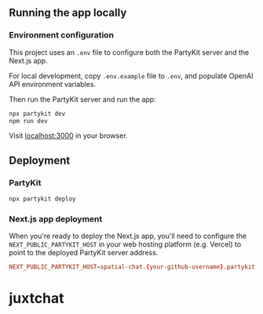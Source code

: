 ## Running the app locally

### Environment configuration

This project uses an `.env` file to configure both the PartyKit server and the Next.js app.

For local development, copy `.env.example` file to `.env`, and populate OpenAI API environment variables.

Then run the PartyKit server and run the app:

```sh
npx partykit dev
npm run dev
```

Visit [localhost:3000](http://localhost:3000) in your browser.

## Deployment

### PartyKit


```sh
npx partykit deploy
```

### Next.js app deployment

When you're ready to deploy the Next.js app, you'll need to configure the `NEXT_PUBLIC_PARTYKIT_HOST` in your web hosting platform (e.g. Vercel) to point to the deployed PartyKit server address.

```conf
NEXT_PUBLIC_PARTYKIT_HOST=spatial-chat.{your-github-username}.partykit.dev
```
# juxtchat
